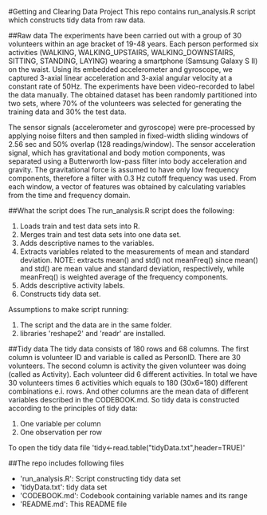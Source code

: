 #Getting and Clearing Data Project
This repo contains run_analysis.R script which constructs tidy data from raw data.

##Raw data
The experiments have been carried out with a group of 30 volunteers within an age bracket of 19-48 years. Each person performed six activities (WALKING, WALKING_UPSTAIRS, WALKING_DOWNSTAIRS, SITTING, STANDING, LAYING) wearing a smartphone (Samsung Galaxy S II) on the waist. Using its embedded accelerometer and gyroscope, we captured 3-axial linear acceleration and 3-axial angular velocity at a constant rate of 50Hz. The experiments have been video-recorded to label the data manually. The obtained dataset has been randomly partitioned into two sets, where 70% of the volunteers was selected for generating the training data and 30% the test data.

The sensor signals (accelerometer and gyroscope) were pre-processed by applying noise filters and then sampled in fixed-width sliding windows of 2.56 sec and 50% overlap (128 readings/window). The sensor acceleration signal, which has gravitational and body motion components, was separated using a Butterworth low-pass filter into body acceleration and gravity. The gravitational force is assumed to have only low frequency components, therefore a filter with 0.3 Hz cutoff frequency was used. From each window, a vector of features was obtained by calculating variables from the time and frequency domain.

##What the script does
The run_analysis.R script does the following:
1. Loads train and test data sets into R.
2. Merges train and test data sets into one data set.
3. Adds descriptive names to the variables.
4. Extracts variables related to the measurements of mean and standard deviation. NOTE: extracts mean() and std() not meanFreq() since mean() and std() are mean value and standard deviation, respectively, while meanFreq() is weighted average of the frequency components. 
5. Adds descriptive activity labels.
6. Constructs tidy data set. 

Assumptions to make script running:
1. The script and the data are in the same folder.
2. libraries 'reshape2' and 'readr' are installed.

##Tidy data
The tidy data consists of 180 rows and 68 columns. The first column is volunteer ID and variable is called as PersonID. There are 30 volunteers. The second column is activity the given volunteer was doing (called as Activity). Each volunteer did 6 different activities. In total we have 30 volunteers times 6 activities which equals to 180 (30x6=180) different combinations e.i. rows. And other columns are the mean data of different variables described in the CODEBOOK.md. So tidy data is constructed according to the principles of tidy data:
1. One variable per column
2. One observation per row

To open the tidy data file
'tidy<-read.table("tidyData.txt",header=TRUE)'

##The repo includes following files
- 'run_analysis.R': Script constructing tidy data set
- 'tidyData.txt': tidy data set
- 'CODEBOOK.md': Codebook containing variable names and its range
- 'README.md': This README file
